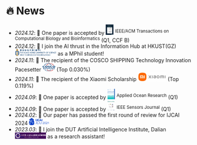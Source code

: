 # 🔥 News
- *2024.12*: 🎉 One paper is accepted by <img src='./images/tcbb.png' style='width: 1.5em;'> <sup>IEEE/ACM Transactions on Computational Biology and Bioinformatics</sup> (Q1, CCF B) 
- *2024.12*: 🎉 I join the AI thrust in the Information Hub at HKUST(GZ) <img src='./images/hkust(gz)1.png' style='width: 8em;'> as a MPhil student!
- *2024.11*: 🎉 The recipient of the COSCO SHIPPING Technology Innovation Pacesetter<img src='./images/cosco.png' style='width: 3em;'>(Top 0.030%)
- *2024.11*: 🎉 The recipient of the Xiaomi Scholarship <img src='./images/xiaomi.png' style='width: 5.5em;'> (Top 0.119%)
- *2024.09*: 🎉 One paper is accepted by <img src='./images/apor.png' style='width: 1.5em;'> <sup>Applied Ocean Research</sup> (Q1) 
- *2024.09*: 🎉 One paper is accepted by <img src='./images/JS.png' style='width: 1.5em;'> <sup>IEEE Sensors Journal</sup> (Q1)
- *2024.02*: 🎉 Our paper has passed the first round of review for IJCAI 2024 <img src='./images/IJCAI.jpg' style='width: 4em;'> 
- *2023.03*: 🎉 I join the DUT Artificial Intelligence Institute, Dalian <img src='./images/dutAI.png' style='width: 6em;'> as a research assistant!
